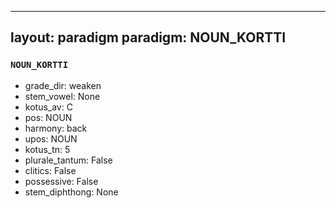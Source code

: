 
---
layout: paradigm
paradigm: NOUN_KORTTI
---
### ` NOUN_KORTTI `


* grade_dir: weaken
* stem_vowel: None
* kotus_av: C
* pos: NOUN
* harmony: back
* upos: NOUN
* kotus_tn: 5
* plurale_tantum: False
* clitics: False
* possessive: False
* stem_diphthong: None
